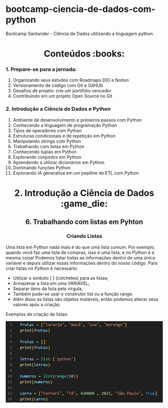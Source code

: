 # bootcamp-ciencia-de-dados-com-python
Bootcamp Santander - Ciência de Dados utilizando a linguagem python.

<h1 align="center">Conteúdos :books:</h1> 

### 1. Prepare-se para a jornada:
1. Organizando seus estudos com Roadmaps DIO e Notion
2. Versionamento de código com Git e GitHUb
3. Desafios de projeto: crie um portifólio vencedor
4. Contribuindo em um projeto Open Source no Git

### 2. Introdução a Ciência de Dados e Python
1. Ambiente de desenvolvimento e primeiros passos com Python
2. Conhecendo a linguagem de programação Python
3. Tipos de operadores com Python
4. Estruturas condicionais e de repetição em Python
5. Manipulando strings com Python
6. Trabalhando com listas em Python
7. Conhecendo tuplas em Python
8. Explorando conjuntos em Python
9. Aprendendo a utilizar dicionários em Python
10. Dominando funções Python
11. Explorando IA generativa em um pepiline de ETL com Python

<h1 align="center">2. Introdução a Ciência de Dados :game_die:</h1>
<h2 align="center">6. Trabalhando com listas em Pyhton</h2>

<h3 align="center"><strong>Criando Listas</strong></h3>

Uma lista em Python nada mais é do que uma lista comum. Por exemplo, quando você faz uma lista de compras, isso é uma lista, e no Python é a mesma coisa! Podemos listar todas as informações dentro de uma única variável e depois utilizar essas informações dentro do nosso código.
Para criar listas no Python é necessário:
- Utilizar o símbolo [ ] (colchetes) para as listas;
- Armazenar a lista em uma VARIÁVEL;
- Separar itens da lista pela vírgula;
- Também pode-se usar o construtor list ou a função range.
- Além disso as listas são objetos mutáveis, então podemos alterar seus valores após a criação.

Exemplos de criação de listas:

![](img/criar_listas.png)
